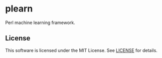 # plearn

Perl machine learning framework.

## License

This software is licensed under the MIT License. See [LICENSE](https://github.com/takuyaa/plearn/blob/master/LICENSE) for details.
